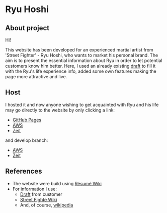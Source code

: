 # Ryu Hoshi
## About project
Hi!

This website has been developed for an experienced martial artist from 'Street Fighter' - Ryu Hoshi, who wants to market his personal brand. The aim is to present the essential information about Ryu in order to let potential customers know him better. Here, I used an already existing [draft](https://github.com/binary-studio-academy/stage-2-how-developers-work/tree/master/ryu) to fill it with the Ryu's life experience info, added some own features making the page more attractive and live. 

## Host
I hosted it and now anyone wishing to get acquainted with Ryu and his life may go directly to the website by only clicking a link: 
* [GitHub Pages](https://igor185.github.io/homepage/)
* [AWS](http://igor-babin-production2.s3-website.eu-central-1.amazonaws.com/)
* [Zeit](homepage-git-master.igorbabin185.now.sh/)

and develop branch:
* [AWS](http://igor-babin-staging2.s3-website.eu-central-1.amazonaws.com/)
* [Zeit](homepage-git-develop.igorbabin185.now.sh)


## References

* The website were build using [Résumé Wiki](https://github.com/volodymyr-kushnir/volodymyrkushnir.com/wiki/R%C3%A9sum%C3%A9)
* For information I use:
  * [Draft](https://github.com/binary-studio-academy/stage-2-how-developers-work/tree/master/ryu) from customer
  * [Street Fighte Wiki](https://streetfighter.fandom.com/wiki/Ryu)
  * And, of course, [wikipedia](https://ru.wikipedia.org/wiki/%D0%A0%D1%8E_(Street_Fighter)) 

